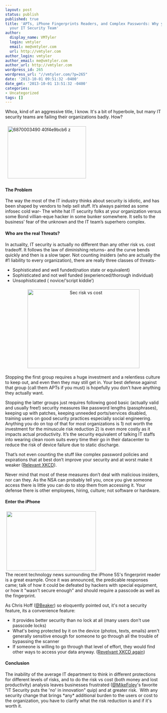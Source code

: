 ```yaml
---
layout: post
status: publish
published: true
title: 'APTs, iPhone Fingerprints Readers, and Complex Passwords: Why you should fire
  your IT Security Team'
author:
  display_name: VMTyler
  login: vmtyler
  email: me@vmtyler.com
  url: http://vmtyler.com
author_login: vmtyler
author_email: me@vmtyler.com
author_url: http://vmtyler.com
wordpress_id: 265
wordpress_url: "//vmtyler.com/?p=265"
date: '2013-10-01 09:51:32 -0400'
date_gmt: '2013-10-01 13:51:32 -0400'
categories:
- Uncategorized
tags: []
---
```

<p>Whoa, kind of an aggressive title, I know. It's a bit of hyperbole, but many IT security teams are failing their organizations badly. How?</p>
<p><img class="alignleft" style="margin: 8px; border: 0px;" title="6870003490_40f4e9bcb6_z.jpg" alt="6870003490 40f4e9bcb6 z" src="{{ site.baseurl }}/images/2013/10/6870003490_40f4e9bcb6_z.jpg" width="252" height="168" border="0" /></p>
<h4>The Problem</h4>
<p>The way the most of the IT industry thinks about security is idiotic, and has been shaped by vendors to help sell stuff. It’s always painted as some infosec cold war- The white hat IT security folks at your organization versus some Bond villian-eque hacker in some bunker somewhere. It sells to the business’ fear of the unknown and the IT team’s superhero complex.</p>
<h4>Who are the real Threats?</h4>
<p>In actuality, IT security is actually no different than any other risk vs. cost tradeoff. It follows the law of diminishing returns- and the curve bends quickly and then is a slow taper. Not counting insiders (who are actually the #1 liability to every organization), there are really three classes of threats-</p>
<ul>
<li>Sophisticated and well funded(nation state or equivalent)</li>
<li>Sophisticated and not well funded (experienced/thorough individual)</li>
<li>Unsophisticated ( novice/‘script kiddie’)</li>
</ul>
<p style="text-align: center;"><img class="aligncenter" style="margin-top: 6px; margin-bottom: 6px; border: 0px;" title="sec_risk_vs_cost.png" alt="Sec risk vs cost" src="{{ site.baseurl }}/images/2013/10/sec_risk_vs_cost.png" width="360" height="254" border="0" /></p>
<p>Stopping the first group requires a huge investment and a relentless culture to keep out, and even then they may still get in. Your best defense against that group (call them APTs if you must) is hopefully you don’t have anything they actually want.</p>
<p>Stopping the latter groups just requires following good basic (actually valid and usually free!) security measures like password lengths (passphrases), keeping up with patches, keeping unneeded ports/services disabled, training users on good security practices especially social engineering. Anything you do on top of that for most organizations is 1) not worth the investment for the minuscule risk reduction 2) is even more costly as it impacts actual productivity. It’s the security equivalent of talking IT staffs into wearing clean room suits every time their go in their datacenter to reduce the risk of device failure due to static discharge.</p>
<p>That’s not even counting the stuff like complex password policies and expirations that at best don’t improve your security and at worst make it weaker (<a href="http://xkcd.com/936/" target="_blank">Relevant XKCD</a>).</p>
<p>Never mind that most of these measures don’t deal with malicious insiders, nor can they. As the NSA can probably tell you, once you give someone access there is little you can do to stop them from accessing it. Your defense there is other employees, hiring, culture; not software or hardware.</p>
<h4>Enter the iPhone</h4>
<p><img class="alignright" style="margin: 4px; border: 0px;" alt="" src="{{ site.baseurl }}/images/2013/10/26fddp-fingerprint-blog480.jpg" width="288" height="191" border="0" /><br />
The recent technology news surrounding the iPhone 5S's fingerprint reader is a great example. Once it was announced, the predicable responses came; talk of how it could be defeated by hackers with special equipment, or how it "wasn't secure enough" and should require a passcode as well as the fingerprint.</p>
<p>As Chris Hoff (<a href="https://twitter.com/beaker">@Beaker</a>) so eloquently pointed out, it's not a security feature, its a convenience feature:</p>
<ul>
<li>It provides better security than no lock at all (many users don't use passcode locks)</li>
<li>What's being protected by it on the device (photos, texts, emails) aren't generally sensitive enough for someone to go through all the trouble of bypassing the scanner</li>
<li>If someone is willing to go through that level of effort, they would find other ways to access your data anyway. (<a href="http://xkcd.com/538/">Revelvant XKCD again</a>)</li>
</ul>
<h4>Conclusion</h4>
<p>The inability of the average IT department to think in different protections for different levels of risks, and to do the risk vs cost (both money and lost productivity) analysis leaves businesses frustrated (<a href="https://twitter.com/mikefoley">@MikeFoley</a>'s favorite "IT Security puts the 'no' in innovation" quip) and at greater risk.  With any security change that brings *any* additional burden to the users or cost to the organization, you have to clarify what the risk reduction is and if it's worth it.</p>
<p>&nbsp;</p>

